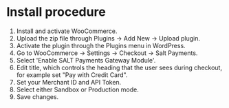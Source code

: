 # Install procedure

1. Install and activate WooCommerce.
1. Upload the zip file through Plugins -> Add New -> Upload plugin.
1. Activate the plugin through the Plugins menu in WordPress.
1. Go to WooCommerce -> Settings -> Checkout -> Salt Payments.
1. Select 'Enable SALT Payments Gateway Module'.
1. Edit title, which controls the heading that the user sees during checkout, for example set "Pay with Credit Card".
1. Set your Merchant ID and API Token.
1. Select either Sandbox or Production mode.
1. Save changes.
